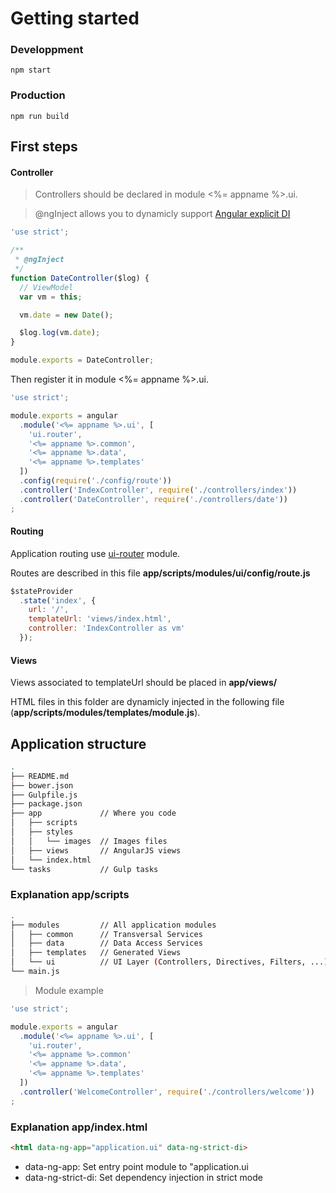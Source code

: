 # Getting started

### Developpment

```
npm start
```

### Production

```
npm run build
```

## First steps

#### Controller

> Controllers should be declared in module <%= appname %>.ui.


> @ngInject allows you to dynamicly support [Angular explicit DI](https://docs.angularjs.org/guide/di)

```js
'use strict';

/**
 * @ngInject
 */
function DateController($log) {
  // ViewModel
  var vm = this;

  vm.date = new Date();

  $log.log(vm.date);
}

module.exports = DateController;
```

Then register it in module <%= appname %>.ui.

```js
'use strict';

module.exports = angular
  .module('<%= appname %>.ui', [
    'ui.router',
    '<%= appname %>.common',
    '<%= appname %>.data',
    '<%= appname %>.templates'
  ])
  .config(require('./config/route'))
  .controller('IndexController', require('./controllers/index'))
  .controller('DateController', require('./controllers/date'))
;
```

#### Routing

Application routing use [ui-router](https://github.com/angular-ui/ui-router) module.

Routes are described in this file **app/scripts/modules/ui/config/route.js**

```js
$stateProvider
  .state('index', {
    url: '/',
    templateUrl: 'views/index.html',
    controller: 'IndexController as vm'
  });
```

#### Views

Views associated to templateUrl should be placed in **app/views/**

HTML files in this folder are dynamicly injected in the following file (**app/scripts/modules/templates/module.js**).

## Application structure

```sh
.
├── README.md
├── bower.json
├── Gulpfile.js
├── package.json
├── app             // Where you code
│   ├── scripts
│   ├── styles
│   │   └── images  // Images files
│   ├── views       // AngularJS views
│   └── index.html
└── tasks           // Gulp tasks
```

### Explanation app/scripts

```sh
.
├── modules         // All application modules
│   ├── common      // Transversal Services
│   ├── data        // Data Access Services
│   ├── templates   // Generated Views
│   └── ui          // UI Layer (Controllers, Directives, Filters, ...)
└── main.js
```

> Module example

```js
'use strict';

module.exports = angular
  .module('<%= appname %>.ui', [
    'ui.router',
    '<%= appname %>.common'
    '<%= appname %>.data',
    '<%= appname %>.templates'
  ])
  .controller('WelcomeController', require('./controllers/welcome'))
;
```

### Explanation app/index.html

```html
<html data-ng-app="application.ui" data-ng-strict-di>
```

- data-ng-app: Set entry point module to "application.ui
- data-ng-strict-di: Set dependency injection in strict mode
